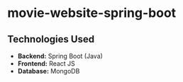 # movie-website-spring-boot

## Technologies Used

- **Backend:** Spring Boot (Java)
- **Frontend:** React JS
- **Database:** MongoDB

